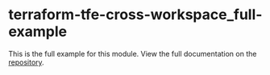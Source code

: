 # terraform-tfe-cross-workspace_full-example

This is the full example for this module. View the full documentation on the [repository](https://github.com/fer1035/terraform-tfe-cross-workspace).
